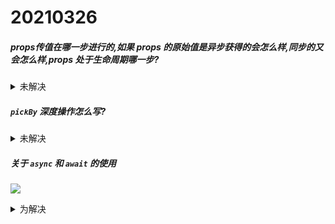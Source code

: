 # 20210326
##### props传值在哪一步进行的,如果 props 的原始值是异步获得的会怎么样,同步的又会怎么样,props 处于生命周期哪一步?

<details>
<summary>未解决</summary>

<!--请在此输入内容-->

</details>


##### `pickBy` 深度操作怎么写?

<details>
<summary>未解决</summary>

<!--请在此输入内容-->

</details>

##### 关于 `async` 和 `await` 的使用

![](https://er-1253891782.cos.ap-guangzhou.myqcloud.com/picture/Snipaste_2021-03-29_10-46-49.png)

<details>
<summary>为解决</summary>

<!--请在此输入内容-->

</details>
